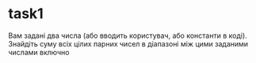 # task1
Вам задані два числа (або вводить користувач, або константи в коді). Знайдіть суму всіх цілих парних чисел в діапазоні між цими заданими числами включно
